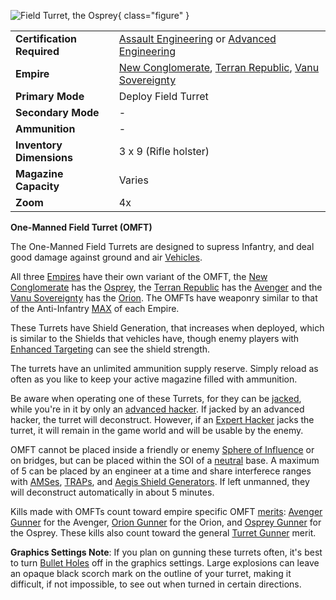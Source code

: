 ![ Field Turret, the
[Osprey](Osprey.md)](../images/OspreyFront.jpg){ class="figure" }

|                            |                                                                                                                                              |
| -------------------------- | -------------------------------------------------------------------------------------------------------------------------------------------- |
| **Certification Required** | [Assault Engineering](../certifications/Assault_Engineering.md) or [Advanced Engineering](../certifications/Advanced_Engineering.md)         |
| **Empire**                 | [New Conglomerate](../factions/New_Conglomerate.md), [Terran Republic](../factions/Terran_Republic.md), [Vanu Sovereignty](../factions/Vanu_Sovereignty.md) |
| **Primary Mode**           | Deploy Field Turret                                                                                                                          |
| **Secondary Mode**         | \-                                                                                                                                           |
| **Ammunition**             | \-                                                                                                                                           |
| **Inventory Dimensions**   | 3 x 9 (Rifle holster)                                                                                                                        |
| **Magazine Capacity**      | Varies                                                                                                                                       |
| **Zoom**                   | 4x                                                                                                                                           |

**One-Manned Field Turret (OMFT)**

The One-Manned Field Turrets are designed to supress Infantry, and deal good
damage against ground and air [Vehicles](../vehicles/index.md).

All three [Empires](../terminology/Empire.md) have their own variant of the
OMFT, the [New Conglomerate](../factions/New_Conglomerate.md) has the
[Osprey](Osprey.md), the [Terran Republic](../factions/Terran_Republic.md) has the
[Avenger](Avenger.md) and the [Vanu Sovereignty](../factions/Vanu_Sovereignty.md) has
the [Orion](Orion.md). The OMFTs have weaponry similar to that of the
Anti-Infantry [MAX](../armor/Mechanized_Assault_Exo-Suit.md) of each Empire.

These Turrets have Shield Generation, that increases when deployed, which is
similar to the Shields that vehicles have, though enemy players with
[Enhanced Targeting](../implants/Enhanced_Targeting.md) can see the shield
strength.

The turrets have an unlimited ammunition supply reserve. Simply reload as often
as you like to keep your active magazine filled with ammunition.

Be aware when operating one of these Turrets, for they can be
[jacked](../terminology/Jack.md), while you're in it by only an
[advanced hacker](../certifications/Advanced_Hacking.md). If jacked by an
advanced hacker, the turret will deconstruct. However, if an
[Expert Hacker](../certifications/Expert_Hacking.md) jacks the turret, it will
remain in the game world and will be usable by the enemy.

OMFT cannot be placed inside a friendly or enemy
[Sphere of Influence](../locations/Sphere_of_Influence.md) or on bridges, but
can be placed within the SOI of a [neutral](../terminology/Neutral.md) base. A
maximum of 5 can be placed by an engineer at a time and share interferece ranges
with [AMSes](../vehicles/Advanced_Mobile_Station.md),
[TRAPs](Tactical_Resonance_Area_Protection.md), and
[Aegis Shield Generators](Aegis_Shield_Generator.md). If left unmanned, they
will deconstruct automatically in about 5 minutes.

Kills made with OMFTs count toward empire specific OMFT
[merits](../merits/index.md):
[Avenger Gunner](../merits/Avenger_Gunner.md) for the Avenger,
[Orion Gunner](../merits/Orion_Gunner.md) for the Orion, and
[Osprey Gunner](../merits/Osprey_Gunner.md) for the Osprey. These kills also
count toward the general [Turret Gunner](../merits/Turret_Gunner.md) merit.

**Graphics Settings Note**: If you plan on gunning these turrets often, it's
best to turn [Bullet Holes](../terminology/Menu.md#video-options) off in the graphics
settings. Large explosions can leave an opaque black scorch mark on the outline
of your turret, making it difficult, if not impossible, to see out when turned
in certain directions.
